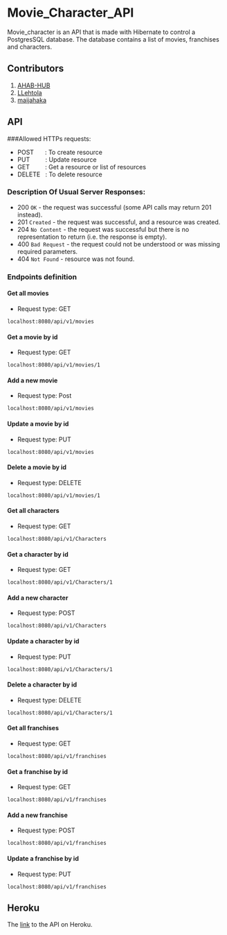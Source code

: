 # Movie_Character_API
Movie_character is an API that is made with Hibernate to control a PostgresSQL database. The database contains a list of movies, franchises and characters.

## Contributors
1. [AHAB-HUB](https://github.com/AHAB-HUB)
2. [LLehtola](https://github.com/LLehtola)
3. [maijahaka](https://github.com/maijahaka)
## API
###Allowed HTTPs requests:
- POST    &emsp;&nbsp; : To create resource
- PUT     &emsp;&emsp; : Update resource
- GET     &emsp;&emsp; : Get a resource or list of resources
- DELETE  &nbsp; : To delete resource

### Description Of Usual Server Responses:
- 200 `OK` - the request was successful (some API calls may return 201 instead).
- 201 `Created` - the request was successful, and a resource was created.
- 204 `No Content` - the request was successful but there is no representation to return (i.e. the response is empty).
- 400 `Bad Request` - the request could not be understood or was missing required parameters.
- 404 `Not Found` - resource was not found.
### Endpoints definition

#### Get all movies
- Request type: GET
```thymeleafurlexpressions
localhost:8080/api/v1/movies
```
#### Get a movie by id
- Request type: GET
```thymeleafurlexpressions
localhost:8080/api/v1/movies/1
```

#### Add a new movie
- Request type: Post
```thymeleafurlexpressions
localhost:8080/api/v1/movies
```
#### Update a movie by id
- Request type: PUT
```thymeleafurlexpressions
localhost:8080/api/v1/movies
```
#### Delete a movie by id
- Request type: DELETE
```thymeleafurlexpressions
localhost:8080/api/v1/movies/1
```
#### Get all characters
- Request type: GET
```thymeleafurlexpressions
localhost:8080/api/v1/Characters
```

#### Get a character by id
- Request type: GET
```thymeleafurlexpressions
localhost:8080/api/v1/Characters/1
```

#### Add a new character
- Request type: POST
```thymeleafurlexpressions
localhost:8080/api/v1/Characters
```

#### Update a character by id
- Request type: PUT
```thymeleafurlexpressions
localhost:8080/api/v1/Characters/1
```
#### Delete a character by id
- Request type: DELETE
```thymeleafurlexpressions
localhost:8080/api/v1/Characters/1
```
#### Get all franchises
- Request type: GET
```thymeleafurlexpressions
localhost:8080/api/v1/franchises
```
#### Get a franchise by id
- Request type: GET
```thymeleafurlexpressions
localhost:8080/api/v1/franchises
```
#### Add a new franchise
- Request type: POST
```thymeleafurlexpressions
localhost:8080/api/v1/franchises
```
#### Update a franchise by id
- Request type: PUT
```thymeleafurlexpressions
localhost:8080/api/v1/franchises
```

## Heroku
The [link]() to the API on Heroku.